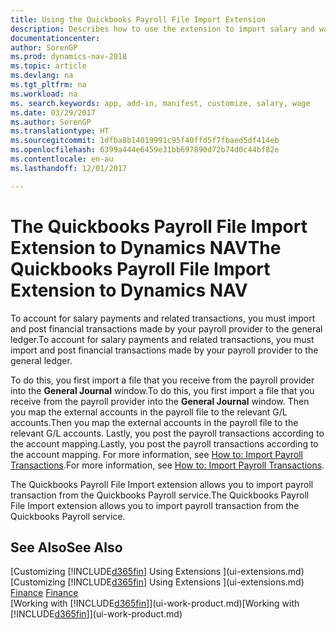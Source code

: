 ```yaml
---
title: Using the Quickbooks Payroll File Import Extension
description: Describes how to use the extension to import salary and wage transactions from the Quickbooks Payroll service.
documentationcenter: 
author: SorenGP
ms.prod: dynamics-nav-2018
ms.topic: article
ms.devlang: na
ms.tgt_pltfrm: na
ms.workload: na
ms. search.keywords: app, add-in, manifest, customize, salary, wage
ms.date: 03/29/2017
ms.author: SorenGP
ms.translationtype: HT
ms.sourcegitcommit: 1dfba8b14019991c95f40ffd5f7fbaed5df414eb
ms.openlocfilehash: 6399a444e6459e31bb697890d72b74d0c44bf82e
ms.contentlocale: en-au
ms.lasthandoff: 12/01/2017

---
```

# <a name="the-quickbooks-payroll-file-import-extension-to-dynamics-nav"></a><span data-ttu-id="4bfcb-103">The Quickbooks Payroll File Import Extension to Dynamics NAV</span><span class="sxs-lookup"><span data-stu-id="4bfcb-103">The Quickbooks Payroll File Import Extension to Dynamics NAV</span></span>
<span data-ttu-id="4bfcb-104">To account for salary payments and related transactions, you must import and post financial transactions made by your payroll provider to the general ledger.</span><span class="sxs-lookup"><span data-stu-id="4bfcb-104">To account for salary payments and related transactions, you must import and post financial transactions made by your payroll provider to the general ledger.</span></span>

<span data-ttu-id="4bfcb-105">To do this, you first import a file that you receive from the payroll provider into the **General Journal** window.</span><span class="sxs-lookup"><span data-stu-id="4bfcb-105">To do this, you first import a file that you receive from the payroll provider into the **General Journal** window.</span></span> <span data-ttu-id="4bfcb-106">Then you map the external accounts in the payroll file to the relevant G/L accounts.</span><span class="sxs-lookup"><span data-stu-id="4bfcb-106">Then you map the external accounts in the payroll file to the relevant G/L accounts.</span></span> <span data-ttu-id="4bfcb-107">Lastly, you post the payroll transactions according to the account mapping.</span><span class="sxs-lookup"><span data-stu-id="4bfcb-107">Lastly, you post the payroll transactions according to the account mapping.</span></span> <span data-ttu-id="4bfcb-108">For more information, see [How to: Import Payroll Transactions](finance-how-import-payroll-transactions.md).</span><span class="sxs-lookup"><span data-stu-id="4bfcb-108">For more information, see [How to: Import Payroll Transactions](finance-how-import-payroll-transactions.md).</span></span>

<span data-ttu-id="4bfcb-109">The Quickbooks Payroll File Import extension allows you to import payroll transaction from the Quickbooks Payroll service.</span><span class="sxs-lookup"><span data-stu-id="4bfcb-109">The Quickbooks Payroll File Import extension allows you to import payroll transaction from the Quickbooks Payroll service.</span></span>

## <a name="see-also"></a><span data-ttu-id="4bfcb-110">See Also</span><span class="sxs-lookup"><span data-stu-id="4bfcb-110">See Also</span></span>
<span data-ttu-id="4bfcb-111">[Customizing [!INCLUDE[d365fin](includes/d365fin_md.md)] Using Extensions ](ui-extensions.md)  </span><span class="sxs-lookup"><span data-stu-id="4bfcb-111">[Customizing [!INCLUDE[d365fin](includes/d365fin_md.md)] Using Extensions ](ui-extensions.md)  </span></span>  
<span data-ttu-id="4bfcb-112">[Finance](finance.md)  </span><span class="sxs-lookup"><span data-stu-id="4bfcb-112">[Finance](finance.md)  </span></span>  
<span data-ttu-id="4bfcb-113">[Working with [!INCLUDE[d365fin](includes/d365fin_md.md)]](ui-work-product.md)</span><span class="sxs-lookup"><span data-stu-id="4bfcb-113">[Working with [!INCLUDE[d365fin](includes/d365fin_md.md)]](ui-work-product.md)</span></span>

